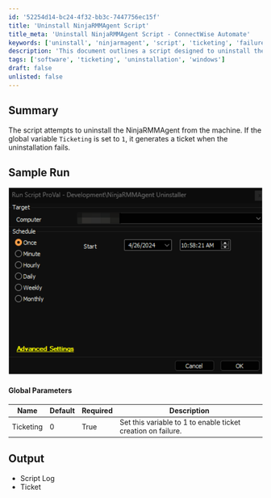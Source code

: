 ```yaml
---
id: '52254d14-bc24-4f32-bb3c-7447756ec15f'
title: 'Uninstall NinjaRMMAgent Script'
title_meta: 'Uninstall NinjaRMMAgent Script - ConnectWise Automate'
keywords: ['uninstall', 'ninjarmagent', 'script', 'ticketing', 'failure']
description: 'This document outlines a script designed to uninstall the NinjaRMMAgent from a machine. It includes a global parameter for ticketing, which, when enabled, generates a support ticket if the uninstallation process fails. The document also provides a summary of the script functionality and sample run output.'
tags: ['software', 'ticketing', 'uninstallation', 'windows']
draft: false
unlisted: false
---
```


## Summary

The script attempts to uninstall the NinjaRMMAgent from the machine. If the global variable `Ticketing` is set to `1`, it generates a ticket when the uninstallation fails.

## Sample Run

![Sample Run](../../../static/img/NinjaRMMAgent-Uninstaller/image_1.png)

#### Global Parameters

| Name      | Default | Required | Description                                              |
|-----------|---------|----------|----------------------------------------------------------|
| Ticketing | 0       | True     | Set this variable to 1 to enable ticket creation on failure. |

## Output

- Script Log
- Ticket
